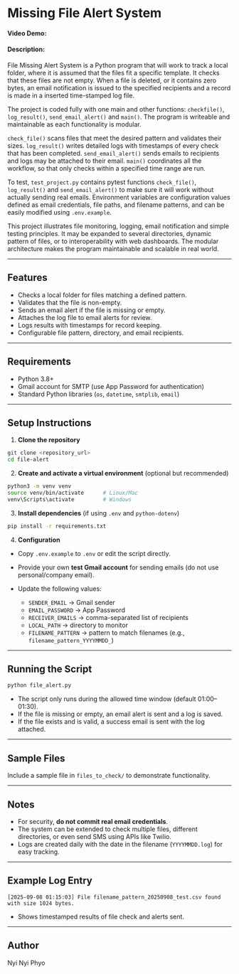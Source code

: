 # Missing File Alert System

#### Video Demo:  <URL HERE>

#### Description: 
File Missing Alert System is a Python program that will work to track a local folder, where it is assumed that the files fit a specific template. It checks that these files are not empty. When a file is deleted, or it contains zero bytes, an email notification is issued to the specified recipients and a record is made in a inserted time-stamped log file.

The project is coded fully with one main and other functions: `checkfile()`, `log_result()`, `send_email_alert()` and `main()`. The program is writeable and maintainable as each functionality is modular. 

`check_file()` scans files that meet the desired pattern and validates their sizes. `log_result()` writes detailed logs with timestamps of every check that has been completed. 
`send_email_alert()` sends emails to recipients and logs may be attached to their email. `main()` coordinates all the workflow, so that only checks within a specified time range are run.

To test, `test_project.py` contains pytest functions `check_file()`, `log_result()` and `send_email_alert()` to make sure it will work without actually sending real emails. Environment variables are configuration values defined as email credentials, file paths, and filename patterns, and can be easily modified using `.env.example`.

This project illustrates file monitoring, logging, email notification and simple testing principles. It may be expanded to several directories, dynamic pattern of files, or to interoperability with web dashboards. The modular architecture makes the program maintainable and scalable in real world.

---

## Features
- Checks a local folder for files matching a defined pattern.
- Validates that the file is non-empty.
- Sends an email alert if the file is missing or empty.
- Attaches the log file to email alerts for review.
- Logs results with timestamps for record keeping.
- Configurable file pattern, directory, and email recipients.

---

## Requirements
- Python 3.8+
- Gmail account for SMTP (use App Password for authentication)
- Standard Python libraries (`os`, `datetime`, `smtplib`, `email`)  
---

## Setup Instructions

1. **Clone the repository**
```bash
git clone <repository_url>
cd file-alert
````

2. **Create and activate a virtual environment** (optional but recommended)

```bash
python3 -m venv venv
source venv/bin/activate      # Linux/Mac
venv\Scripts\activate         # Windows
```

3. **Install dependencies** (if using `.env` and `python-dotenv`)

```bash
pip install -r requirements.txt
```

4. **Configuration**

* Copy `.env.example` to `.env` or edit the script directly.
* Provide your own **test Gmail account** for sending emails (do not use personal/company email).
* Update the following values:

  * `SENDER_EMAIL` → Gmail sender
  * `EMAIL_PASSWORD` → App Password
  * `RECEIVER_EMAILS` → comma-separated list of recipients
  * `LOCAL_PATH` → directory to monitor
  * `FILENAME_PATTERN` → pattern to match filenames (e.g., `filename_pattern_YYYYMMDD_`)

---

## Running the Script

```bash
python file_alert.py
```

* The script only runs during the allowed time window (default 01:00–01:30).
* If the file is missing or empty, an email alert is sent and a log is saved.
* If the file exists and is valid, a success email is sent with the log attached.

---

## Sample Files

Include a sample file in `files_to_check/` to demonstrate functionality.

---

## Notes

* For security, **do not commit real email credentials**.
* The system can be extended to check multiple files, different directories, or even send SMS using APIs like Twilio.
* Logs are created daily with the date in the filename (`YYYYMMDD.log`) for easy tracking.

---

## Example Log Entry

```
[2025-09-08 01:15:03] File filename_pattern_20250908_test.csv found with size 1024 bytes.
```

* Shows timestamped results of file check and alerts sent.

---

## Author

Nyi Nyi Phyo

